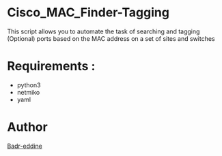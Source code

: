 Cisco_MAC_Finder-Tagging
========================

This script allows you to automate the task of searching and tagging (Optional) ports based on the MAC address on a set of sites and switches

# Requirements :
- python3
- netmiko
- yaml
# Author

[Badr-eddine](https://www.linkedin.com/in/badreddine-aharchi)
